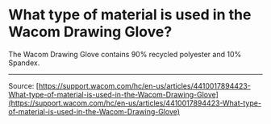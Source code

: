 # What type of material is used in the Wacom Drawing Glove?

The Wacom Drawing Glove contains 90% recycled polyester and 10% Spandex.

---
Source: [https://support.wacom.com/hc/en-us/articles/4410017894423-What-type-of-material-is-used-in-the-Wacom-Drawing-Glove](https://support.wacom.com/hc/en-us/articles/4410017894423-What-type-of-material-is-used-in-the-Wacom-Drawing-Glove)
